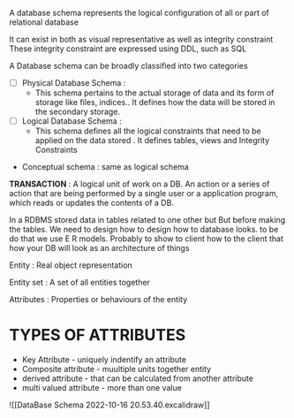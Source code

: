   A database schema represents the logical configuration of all or part of relational database

 It can exist in both  as visual representative  as well as integrity constraint 
 These integrity constraint are expressed using DDL, such as SQL

A Database schema can be broadly classified into two categories


- [ ]  Physical Database Schema :  
     - This schema pertains to the actual storage of data and its form of storage like files, indices.. It defines how the data will be stored in the secondary storage.
- [ ]  Logical Database Schema :
     - This schema defines all  the logical constraints that need to be applied on the data stored . It defines tables, views and Integrity Constraints
 - Conceptual  schema : same as logical schema


**TRANSACTION** :  A logical unit of work on a DB.
An action or a series of action that are being performed by a single user or a application program, which reads or updates the contents of a DB.

In a RDBMS stored data in tables related to  one other but But before making the tables. We need to design how to design how to database looks. to be do that we use E R models.
Probably to show to client how to the client that how your DB will look as an architecture of things

Entity : Real object representation

Entity set : A set of  all entities together 

Attributes : Properties or behaviours of the entity

# TYPES OF ATTRIBUTES

- Key Attribute - uniquely indentify an attribute
-  Composite  attribute - muultiple units together entity
- derived  attribute - that can be calculated from another attribute
- multi valued attribute - more than one value 

![[DataBase Schema 2022-10-16 20.53.40.excalidraw]]